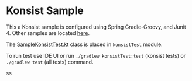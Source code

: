 # Konsist Sample

This a Konsist sample is configured using Spring Gradle-Groovy, and Junit 4. Other samples are located [here](..). 

The [SampleKonsistTest.kt](konsistTest/src/test/java/com/sample/SampleKonsistTest.kt) class is placed in `konsistTest`
module.

To run test use IDE UI or run `./gradlew konsistTest:test` (konsist tests) or `./gradlew test` (all tests) command.

ss
